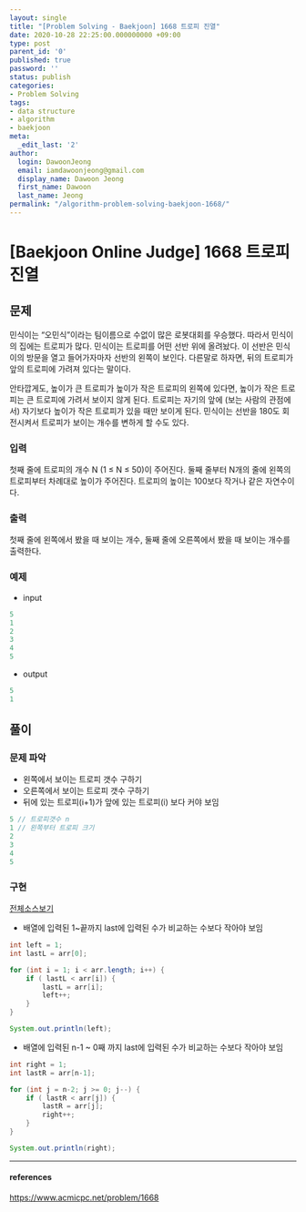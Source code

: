 ```yaml
---
layout: single
title: "[Problem Solving - Baekjoon] 1668 트로피 진열"
date: 2020-10-28 22:25:00.000000000 +09:00
type: post
parent_id: '0'
published: true
password: ''
status: publish
categories:
- Problem Solving
tags:
- data structure
- algorithm
- baekjoon
meta:
  _edit_last: '2'
author:
  login: DawoonJeong
  email: iamdawoonjeong@gmail.com
  display_name: Dawoon Jeong
  first_name: Dawoon
  last_name: Jeong
permalink: "/algorithm-problem-solving-baekjoon-1668/"
---
```

# [Baekjoon Online Judge] 1668 트로피 진열

## 문제
민식이는 “오민식”이라는 팀이름으로 수없이 많은 로봇대회를 우승했다. 따라서 민식이의 집에는 트로피가 많다. 민식이는 트로피를 어떤 선반 위에 올려놨다. 이 선반은 민식이의 방문을 열고 들어가자마자 선반의 왼쪽이 보인다. 다른말로 하자면, 뒤의 트로피가 앞의 트로피에 가려져 있다는 말이다.

안타깝게도, 높이가 큰 트로피가 높이가 작은 트로피의 왼쪽에 있다면, 높이가 작은 트로피는 큰 트로피에 가려서 보이지 않게 된다. 트로피는 자기의 앞에 (보는 사람의 관점에서) 자기보다 높이가 작은 트로피가 있을 때만 보이게 된다. 민식이는 선반을 180도 회전시켜서 트로피가 보이는 개수를 변하게 할 수도 있다.

### 입력
첫째 줄에 트로피의 개수 N (1 ≤ N ≤ 50)이 주어진다. 둘째 줄부터 N개의 줄에 왼쪽의 트로피부터 차례대로 높이가 주어진다. 트로피의 높이는 100보다 작거나 같은 자연수이다.

### 출력
첫째 줄에 왼쪽에서 봤을 때 보이는 개수, 둘째 줄에 오른쪽에서 봤을 때 보이는 개수를 출력한다.

### 예제
- input

```java
5
1
2
3
4
5
```

- output

```java
5
1
```

## 풀이

### 문제 파악

- 왼쪽에서 보이는 트로피 갯수 구하기
- 오른쪽에서 보이는 트로피 갯수 구하기
- 뒤에 있는 트로피(i+1)가 앞에 있는 트로피(i) 보다 커야 보임  

```java
5 // 트로피갯수 n
1 // 왼쪽부터 트로피 크기
2
3
4
5
```

### 구현

[전체소스보기](https://github.com/iamdawoonjeong/java-datastructure-algorithm/blob/master/java-algorithm-problem-solving/src/baekjoon/problem1688/Main.java)

- 배열에 입력된 1~끝까지 last에 입력된 수가 비교하는 수보다 작아야 보임

```java
int left = 1;
int lastL = arr[0];

for (int i = 1; i < arr.length; i++) {
    if ( lastL < arr[i]) {
        lastL = arr[i];
        left++;
    }
}

System.out.println(left);
```

- 배열에 입력된 n-1 ~ 0째 까지  last에 입력된 수가 비교하는 수보다 작아야 보임

```java
int right = 1;
int lastR = arr[n-1];

for (int j = n-2; j >= 0; j--) {
    if ( lastR < arr[j]) {
        lastR = arr[j];
        right++;
    }
}

System.out.println(right);
```


---

#### references
<https://www.acmicpc.net/problem/1668>
